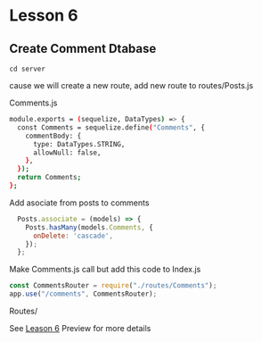 # Lesson 6

## Create Comment Dtabase

`cd server`

cause we will create a new route, add new route to routes/Posts.js

Comments.js

```bash
module.exports = (sequelize, DataTypes) => {
  const Comments = sequelize.define("Comments", {
    commentBody: {
      type: DataTypes.STRING,
      allowNull: false,
    },
  });
  return Comments;
};
```

Add asociate from posts to comments

```javascript
  Posts.associate = (models) => {
    Posts.hasMany(models.Comments, {
      onDelete: 'cascade',
    });
  };
```

Make Comments.js call but add this code to Index.js

```javascript
const CommentsRouter = require("./routes/Comments");
app.use("/comments", CommentsRouter);
```

Routes/

See [Leason 6](https://lesson2.com) Preview for more details
